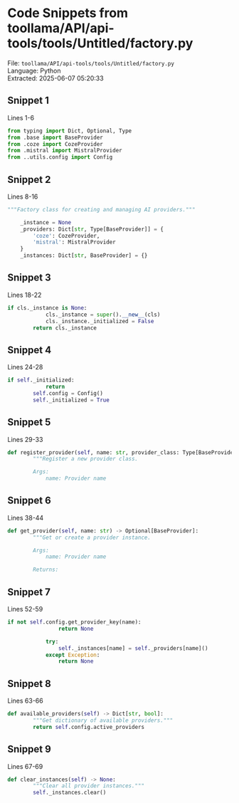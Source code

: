 # Code Snippets from toollama/API/api-tools/tools/Untitled/factory.py

File: `toollama/API/api-tools/tools/Untitled/factory.py`  
Language: Python  
Extracted: 2025-06-07 05:20:33  

## Snippet 1
Lines 1-6

```Python
from typing import Dict, Optional, Type
from .base import BaseProvider
from .coze import CozeProvider
from .mistral import MistralProvider
from ..utils.config import Config
```

## Snippet 2
Lines 8-16

```Python
"""Factory class for creating and managing AI providers."""

    _instance = None
    _providers: Dict[str, Type[BaseProvider]] = {
        'coze': CozeProvider,
        'mistral': MistralProvider
    }
    _instances: Dict[str, BaseProvider] = {}
```

## Snippet 3
Lines 18-22

```Python
if cls._instance is None:
            cls._instance = super().__new__(cls)
            cls._instance._initialized = False
        return cls._instance
```

## Snippet 4
Lines 24-28

```Python
if self._initialized:
            return
        self.config = Config()
        self._initialized = True
```

## Snippet 5
Lines 29-33

```Python
def register_provider(self, name: str, provider_class: Type[BaseProvider]) -> None:
        """Register a new provider class.

        Args:
            name: Provider name
```

## Snippet 6
Lines 38-44

```Python
def get_provider(self, name: str) -> Optional[BaseProvider]:
        """Get or create a provider instance.

        Args:
            name: Provider name

        Returns:
```

## Snippet 7
Lines 52-59

```Python
if not self.config.get_provider_key(name):
                return None

            try:
                self._instances[name] = self._providers[name]()
            except Exception:
                return None
```

## Snippet 8
Lines 63-66

```Python
def available_providers(self) -> Dict[str, bool]:
        """Get dictionary of available providers."""
        return self.config.active_providers
```

## Snippet 9
Lines 67-69

```Python
def clear_instances(self) -> None:
        """Clear all provider instances."""
        self._instances.clear()
```

